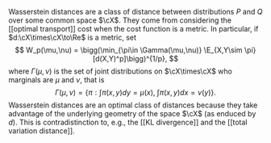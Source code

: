 Wasserstein distances are a class of distance between distributions $P$ and $Q$ over some common space $\cX$. They come from considering the [[optimal transport]] cost when the cost function is a metric. In particular, if $d:\cX\times\cX\to\Re$ is a metric, set 
$$
W_p(\mu,\nu) = \bigg(\min_{\pi\in \Gamma(\mu,\nu)} \E_{X,Y\sim \pi} [d(X,Y)^p]\bigg)^{1/p},
$$
where $\Gamma(\mu,\nu)$ is the set of joint distributions on $\cX\times\cX$ who marginals are $\mu$ and $\nu$, that is 
$$
\Gamma(\mu,\nu) = \bigg\{\pi: \int \pi(x,y)dy = \mu(x),\;\int \pi(x,y)dx = \nu(y)\bigg\}.
$$
Wasserstein distances are an optimal class of distances because they take advantage of the underlying geometry of the space $\cX$ (as enduced by $d$). This is contradistinction to, e.g., the [[KL divergence]] and the [[total variation distance]]. 
